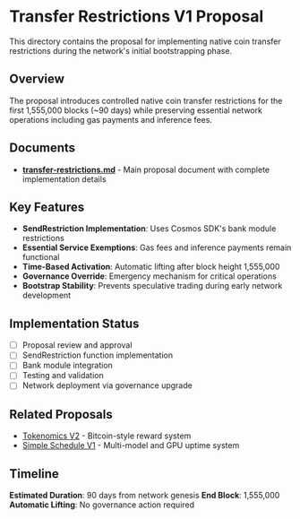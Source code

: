 # Transfer Restrictions V1 Proposal

This directory contains the proposal for implementing native coin transfer restrictions during the network's initial bootstrapping phase.

## Overview

The proposal introduces controlled native coin transfer restrictions for the first 1,555,000 blocks (~90 days) while preserving essential network operations including gas payments and inference fees.

## Documents

- **[transfer-restrictions.md](./transfer-restrictions.md)** - Main proposal document with complete implementation details

## Key Features

- **SendRestriction Implementation**: Uses Cosmos SDK's bank module restrictions
- **Essential Service Exemptions**: Gas fees and inference payments remain functional
- **Time-Based Activation**: Automatic lifting after block height 1,555,000
- **Governance Override**: Emergency mechanism for critical operations
- **Bootstrap Stability**: Prevents speculative trading during early network development

## Implementation Status

- [ ] Proposal review and approval
- [ ] SendRestriction function implementation
- [ ] Bank module integration
- [ ] Testing and validation
- [ ] Network deployment via governance upgrade

## Related Proposals

- [Tokenomics V2](../tokenomics-v2/) - Bitcoin-style reward system
- [Simple Schedule V1](../simple-schedule-v1/) - Multi-model and GPU uptime system

## Timeline

**Estimated Duration**: 90 days from network genesis
**End Block**: 1,555,000
**Automatic Lifting**: No governance action required
